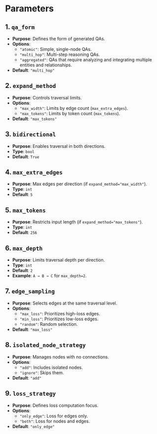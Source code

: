 # Parameters

## 1. `qa_form`
- **Purpose**: Defines the form of generated QAs.
- **Options**: 
    - `"atomic"`: Simple, single-node QAs.  
    - `"multi_hop"`: Multi-step reasoning QAs.  
    - `"aggregated"`: QAs that require analyzing and integrating multiple entities and relationships.
- **Default**: `"multi_hop"`  

## 2. `expand_method`
- **Purpose**: Controls traversal limits.  
- **Options**:  
  - `"max_width"`: Limits by edge count (`max_extra_edges`).  
  - `"max_tokens"`: Limits by token count (`max_tokens`).  
- **Default**: `"max_tokens"`

## 3. `bidirectional`
- **Purpose**: Enables traversal in both directions.  
- **Type**: `bool`  
- **Default**: `True`  

## 4. `max_extra_edges`
- **Purpose**: Max edges per direction (if `expand_method="max_width"`).  
- **Type**: `int`  
- **Default**: `5`  

## 5. `max_tokens`
- **Purpose**: Restricts input length (if `expand_method="max_tokens"`).  
- **Type**: `int`  
- **Default**: `256`

## 6. `max_depth`
- **Purpose**: Limits traversal depth per direction.  
- **Type**: `int`  
- **Default**: `2`  
- **Example**: `A → B → C` for `max_depth=2`.  

## 7. `edge_sampling`
- **Purpose**: Selects edges at the same traversal level.  
- **Options**:  
  - `"max_loss"`: Prioritizes high-loss edges.  
  - `"min_loss"`: Prioritizes low-loss edges.  
  - `"random"`: Random selection.  
- **Default**: `"max_loss"`  

## 8. `isolated_node_strategy`
- **Purpose**: Manages nodes with no connections.  
- **Options**:  
  - `"add"`: Includes isolated nodes.  
  - `"ignore"`: Skips them.  
- **Default**: `"add"`  

## 9. `loss_strategy`
- **Purpose**: Defines loss computation focus.  
- **Options**:  
  - `"only_edge"`: Loss for edges only.  
  - `"both"`: Loss for nodes and edges.  
- **Default**: `"only_edge"`  
